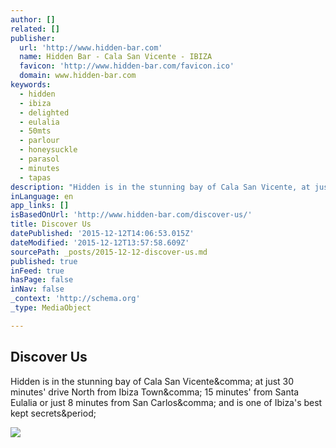 ```yaml
---
author: []
related: []
publisher:
  url: 'http://www.hidden-bar.com'
  name: Hidden Bar - Cala San Vicente - IBIZA
  favicon: 'http://www.hidden-bar.com/favicon.ico'
  domain: www.hidden-bar.com
keywords:
  - hidden
  - ibiza
  - delighted
  - eulalia
  - 50mts
  - parlour
  - honeysuckle
  - parasol
  - minutes
  - tapas
description: "Hidden is in the stunning bay of Cala San Vicente, at just 30 minutes' drive North from Ibiza Town, 15 minutes' from Santa Eulalia or just 8 minutes from San Carlos, and is one of Ibiza's best kept secrets."
inLanguage: en
app_links: []
isBasedOnUrl: 'http://www.hidden-bar.com/discover-us/'
title: Discover Us
datePublished: '2015-12-12T14:06:53.015Z'
dateModified: '2015-12-12T13:57:58.609Z'
sourcePath: _posts/2015-12-12-discover-us.md
published: true
inFeed: true
hasPage: false
inNav: false
_context: 'http://schema.org'
_type: MediaObject

---
```

<article style=""><h1>Discover Us</h1><p>Hidden is in the stunning bay of Cala San Vicente&amp;comma; at just 30 minutes' drive North from Ibiza Town&amp;comma; 15 minutes' from Santa Eulalia or just 8 minutes from San Carlos&amp;comma; and is one of Ibiza's best kept secrets&amp;period;</p><img src="http://static1.squarespace.com/static/51b4b2efe4b0476303592324/t/51f26b78e4b07e4e5ac51ae9/1432290225242/?format=1500w" /></article>